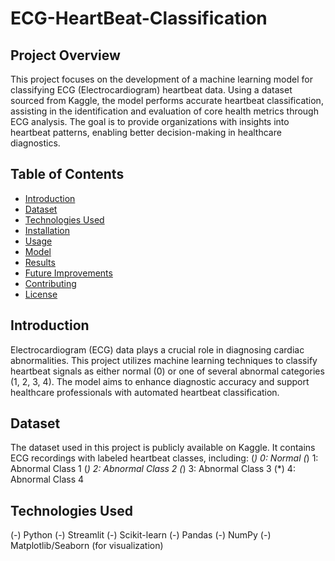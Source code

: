 # ECG-HeartBeat-Classification

## Project Overview
This project focuses on the development of a machine learning model for classifying ECG (Electrocardiogram) heartbeat data. Using a dataset sourced from Kaggle, the model performs accurate heartbeat classification, assisting in the identification and evaluation of core health metrics through ECG analysis. The goal is to provide organizations with insights into heartbeat patterns, enabling better decision-making in healthcare diagnostics.

## Table of Contents
- [Introduction](#introduction)
- [Dataset](#dataset)
- [Technologies Used](#technologies-used)
- [Installation](#installation)
- [Usage](#usage)
- [Model](#model)
- [Results](#results)
- [Future Improvements](#future-improvements)
- [Contributing](#contributing)
- [License](#license)

## Introduction
Electrocardiogram (ECG) data plays a crucial role in diagnosing cardiac abnormalities. This project utilizes machine learning techniques to classify heartbeat signals as either normal (0) or one of several abnormal categories (1, 2, 3, 4). The model aims to enhance diagnostic accuracy and support healthcare professionals with automated heartbeat classification.

## Dataset
The dataset used in this project is publicly available on Kaggle. It contains ECG recordings with labeled heartbeat classes, including:
(*) 0: Normal
(*) 1: Abnormal Class 1
(*) 2: Abnormal Class 2
(*) 3: Abnormal Class 3
(*) 4: Abnormal Class 4

## Technologies Used
(-) Python
(-) Streamlit
(-) Scikit-learn
(-) Pandas
(-) NumPy
(-) Matplotlib/Seaborn (for visualization)




